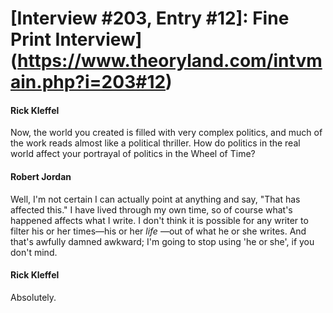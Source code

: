 # [Interview #203, Entry #12]: Fine Print Interview](https://www.theoryland.com/intvmain.php?i=203#12)

#### Rick Kleffel

Now, the world you created is filled with very complex politics, and much of the work reads almost like a political thriller. How do politics in the real world affect your portrayal of politics in the Wheel of Time?

#### Robert Jordan

Well, I'm not certain I can actually point at anything and say, "That has affected this." I have lived through my own time, so of course what's happened affects what I write. I don't think it is possible for any writer to filter his or her times—his or her
*life*
—out of what he or she writes. And that's awfully damned awkward; I'm going to stop using 'he or she', if you don't mind.

#### Rick Kleffel

Absolutely.

